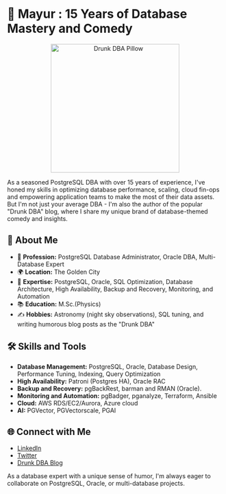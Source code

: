 # 🐘 Mayur : 15 Years of Database Mastery and Comedy

<p align="center">
  <img src="https://ih1.redbubble.net/image.1735888056.2062/throwpillow,large,1000x-bg,f8f8f8-c,0,200,1000,1000.jpg" alt="Drunk DBA Pillow" width="300">
</p>

As a seasoned PostgreSQL DBA with over 15 years of experience, I've honed my skills in optimizing database performance, scaling, cloud fin-ops and empowering application teams to make the most of their data assets. But I'm not just your average DBA - I'm also the author of the popular "Drunk DBA" blog, where I share my unique brand of database-themed comedy and insights.

## 🌟 About Me

- 💼 **Profession:** PostgreSQL Database Administrator, Oracle DBA, Multi-Database Expert
- 🌍 **Location:** The Golden City
- 🌱 **Expertise:** PostgreSQL, Oracle, SQL Optimization, Database Architecture, High Availability, Backup and Recovery, Monitoring, and Automation
- 📚 **Education:** M.Sc.(Physics)
- ✍️ **Hobbies:** Astronomy (night sky observations), SQL tuning, and writing humorous blog posts as the "Drunk DBA"

## 🛠️ Skills and Tools

- **Database Management:** PostgreSQL, Oracle, Database Design, Performance Tuning, Indexing, Query Optimization
- **High Availability:** Patroni (Postgres HA), Oracle RAC
- **Backup and Recovery:** pgBackRest, barman and RMAN (Oracle).  
- **Monitoring and Automation:**  pgBadger, pganalyze, Terraform, Ansible
- **Cloud:** AWS RDS/EC2/Aurora, Azure cloud
- **AI:** PGVector, PGVectorscale, PGAI 


## 🌐 Connect with Me

- [LinkedIn](https://www.linkedin.com/in/mayur555b/)
- [Twitter](https://x.com/database_comedy)
- [Drunk DBA Blog](https://drunkdba.medium.com/)

As a database expert with a unique sense of humor, I'm always eager to collaborate on PostgreSQL, Oracle, or multi-database projects.
